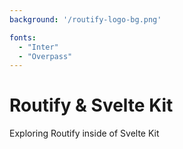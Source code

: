 ```yaml
---
background: '/routify-logo-bg.png'

fonts:
  - "Inter"
  - "Overpass"
---
```


# Routify & Svelte Kit

Exploring Routify inside of Svelte Kit
